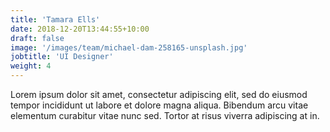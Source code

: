 ```yaml
---
title: 'Tamara Ells'
date: 2018-12-20T13:44:55+10:00
draft: false
image: '/images/team/michael-dam-258165-unsplash.jpg'
jobtitle: 'UI Designer'
weight: 4
---
```


Lorem ipsum dolor sit amet, consectetur adipiscing elit, sed do eiusmod tempor incididunt ut labore et dolore magna aliqua. Bibendum arcu vitae elementum curabitur vitae nunc sed. Tortor at risus viverra adipiscing at in.

